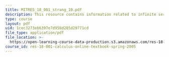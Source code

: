 ```yaml
---
title: MITRES_18_001_strang_10.pdf
description: This resource contains information related to infinite series.
type: course
layout: pdf
uid: 1cec3273eb6397e7d958d285d29771cd
file_type: application/pdf
file_location: >-
  https://open-learning-course-data-production.s3.amazonaws.com/res-18-001-calculus-online-textbook-spring-2005/1cec3273eb6397e7d958d285d29771cd_MITRES_18_001_strang_10.pdf
course_id: res-18-001-calculus-online-textbook-spring-2005
---
```


